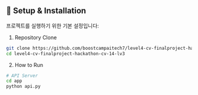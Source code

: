 ## 🚀 Setup & Installation

프로젝트를 실행하기 위한 기본 설정입니다:

1. Repository Clone
```bash
git clone https://github.com/boostcampaitech7/level4-cv-finalproject-hackathon-cv-14-lv3.git
cd level4-cv-finalproject-hackathon-cv-14-lv3
```

2. How to Run
```bash
# API Server
cd app
python api.py
```
